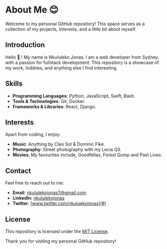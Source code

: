 # About Me 😊

Welcome to my personal GitHub repository! This space serves as a collection of my projects, interests, and a little bit about myself.

## Introduction

Hello 👋 ! My name is Nkululeko Jonas. I am a web developer from Sydney, with a passion for fullstack development. This repository is a showcase of my work, hobbies, and anything else I find interesting.

## Skills

- **Programming Languages**: Python, JavaScript, Swift, Bash.
- **Tools & Technologies**: Git, Docker.
- **Frameworks & Libraries**: React, Django.

## Interests

Apart from coding, I enjoy:
- **Music**: Anything by Cleo Sol & Dominic Fike.
- **Photography**: Street photography with my Lecia Q3.
- **Movies**: My favourites include, Goodfellas, Forest Gump and Past Lives.

## Contact

Feel free to reach out to me:

- **Email**: nkululekojonas7@gmail.com
- **LinkedIn**: [nkululekojonas](#)
- **Twitter**: [www.twitter.com/nkuluekojonas](#)

## License

This repository is licensed under the [MIT License](LICENSE).

Thank you for visiting my personal GitHub repository!

